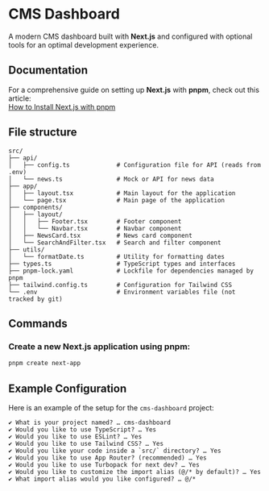 # CMS Dashboard

A modern CMS dashboard built with **Next.js** and configured with optional tools for an optimal development experience.

## Documentation

For a comprehensive guide on setting up **Next.js** with **pnpm**, check out this article:  
[How to Install Next.js with pnpm](https://medium.com/frontendweb/how-to-install-nextjs-with-pnpm-a958f1b3e9ad)


## File structure

```
src/
├── api/
│   ├── config.ts             # Configuration file for API (reads from .env)
│   └── news.ts               # Mock or API for news data
├── app/
│   ├── layout.tsx            # Main layout for the application
│   └── page.tsx              # Main page of the application
├── components/
│   ├── layout/
│   │   ├── Footer.tsx        # Footer component
│   │   └── Navbar.tsx        # Navbar component
│   ├── NewsCard.tsx          # News card component
│   └── SearchAndFilter.tsx   # Search and filter component
├── utils/
│   └── formatDate.ts         # Utility for formatting dates
├── types.ts                  # TypeScript types and interfaces
├── pnpm-lock.yaml            # Lockfile for dependencies managed by pnpm
├── tailwind.config.ts        # Configuration for Tailwind CSS
└── .env                      # Environment variables file (not tracked by git)
```

## Commands

### Create a new Next.js application using pnpm:
```bash
pnpm create next-app
```

## Example Configuration

Here is an example of the setup for the `cms-dashboard` project:

```plaintext
✔ What is your project named? … cms-dashboard
✔ Would you like to use TypeScript? … Yes
✔ Would you like to use ESLint? … Yes
✔ Would you like to use Tailwind CSS? … Yes
✔ Would you like your code inside a `src/` directory? … Yes
✔ Would you like to use App Router? (recommended) … Yes
✔ Would you like to use Turbopack for next dev? … Yes
✔ Would you like to customize the import alias (@/* by default)? … Yes
✔ What import alias would you like configured? … @/*
```
